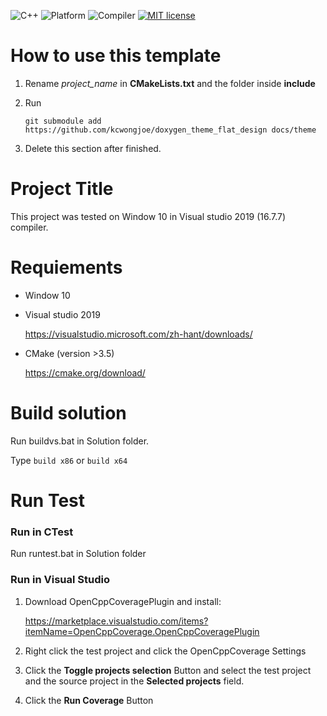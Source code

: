 ![C++](https://img.shields.io/badge/c++->=17-blue)
![Platform](https://img.shields.io/badge/platform-Window-lightgrey)
![Compiler](https://img.shields.io/badge/MSVC-16%202019-lightgrey)
[![MIT license](https://img.shields.io/badge/license-MIT-blue.svg)](LICENSE)

# How to use this template

1. Rename *project_name* in **CMakeLists.txt** and the folder inside **include**

2. Run
   ```
   git submodule add https://github.com/kcwongjoe/doxygen_theme_flat_design docs/theme
   ```

3. Delete this section after finished.

# Project Title

This project was tested on Window 10 in Visual studio 2019 (16.7.7) compiler.

# Requiements

* Window 10

* Visual studio 2019

    https://visualstudio.microsoft.com/zh-hant/downloads/

* CMake (version >3.5)

    https://cmake.org/download/

# Build solution

Run buildvs.bat in Solution folder.

Type ```build x86``` or ```build x64```

# Run Test

### Run in CTest
Run runtest.bat in Solution folder

### Run in Visual Studio

1. Download OpenCppCoveragePlugin and install: 
    
    https://marketplace.visualstudio.com/items?itemName=OpenCppCoverage.OpenCppCoveragePlugin

2. Right click the test project and click the OpenCppCoverage Settings

3. Click the **Toggle projects selection** Button and select the test project and the source project in the **Selected projects** field.

4. Click the **Run Coverage** Button